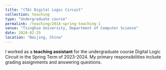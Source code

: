 ```yaml
---
title: "(TA) Digital Logic Circuit"
collection: teaching
type: "Undergraduate course"
permalink: /teaching/2014-spring-teaching-1
venue: "Tsinghua University, Department of Computer Science"
date: 2024-02-25
location: "Beijing, China"
---
```


I worked as a **teaching assistant** for the undergraduate course Digital Logic Circuit in the Spring Term of 2023-2024. My primary responsibilities include grading assignments and answering questions.